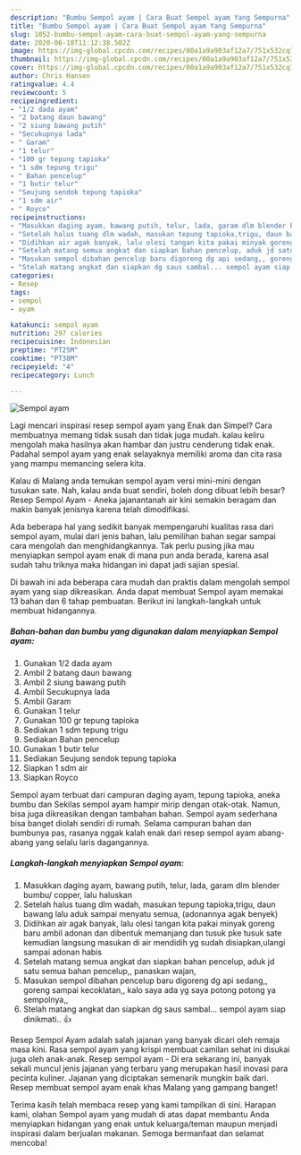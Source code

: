 ```yaml
---
description: "Bumbu Sempol ayam | Cara Buat Sempol ayam Yang Sempurna"
title: "Bumbu Sempol ayam | Cara Buat Sempol ayam Yang Sempurna"
slug: 1052-bumbu-sempol-ayam-cara-buat-sempol-ayam-yang-sempurna
date: 2020-06-18T11:12:38.502Z
image: https://img-global.cpcdn.com/recipes/00a1a9a903af12a7/751x532cq70/sempol-ayam-foto-resep-utama.jpg
thumbnail: https://img-global.cpcdn.com/recipes/00a1a9a903af12a7/751x532cq70/sempol-ayam-foto-resep-utama.jpg
cover: https://img-global.cpcdn.com/recipes/00a1a9a903af12a7/751x532cq70/sempol-ayam-foto-resep-utama.jpg
author: Chris Hansen
ratingvalue: 4.4
reviewcount: 5
recipeingredient:
- "1/2 dada ayam"
- "2 batang daun bawang"
- "2 siung bawang putih"
- "Secukupnya lada"
- " Garam"
- "1 telur"
- "100 gr tepung tapioka"
- "1 sdm tepung trigu"
- " Bahan pencelup"
- "1 butir telur"
- "Seujung sendok tepung tapioka"
- "1 sdm air"
- " Royco"
recipeinstructions:
- "Masukkan daging ayam, bawang putih, telur, lada, garam dlm blender bumbu/ copper, lalu haluskan"
- "Setelah halus tuang dlm wadah, masukan tepung tapioka,trigu, daun bawang lalu aduk sampai menyatu semua, (adonannya agak benyek)"
- "Didihkan air agak banyak, lalu olesi tangan kita pakai minyak goreng baru ambil adonan dan dibentuk memanjang dan tusuk pke tusuk sate kemudian langsung masukan di air mendidih yg sudah disiapkan,ulangi sampai adonan habis"
- "Setelah matang semua angkat dan siapkan bahan pencelup, aduk jd satu semua bahan pencelup,, panaskan wajan,"
- "Masukan sempol dibahan pencelup baru digoreng dg api sedang,, goreng sampai kecoklatan,, kalo saya ada yg saya potong potong ya sempolnya,,"
- "Stelah matang angkat dan siapkan dg saus sambal... sempol ayam siap dinikmati.. 👍"
categories:
- Resep
tags:
- sempol
- ayam

katakunci: sempol ayam 
nutrition: 297 calories
recipecuisine: Indonesian
preptime: "PT25M"
cooktime: "PT38M"
recipeyield: "4"
recipecategory: Lunch

---
```



![Sempol ayam](https://img-global.cpcdn.com/recipes/00a1a9a903af12a7/751x532cq70/sempol-ayam-foto-resep-utama.jpg)

Lagi mencari inspirasi resep sempol ayam yang Enak dan Simpel? Cara membuatnya memang tidak susah dan tidak juga mudah. kalau keliru mengolah maka hasilnya akan hambar dan justru cenderung tidak enak. Padahal sempol ayam yang enak selayaknya memiliki aroma dan cita rasa yang mampu memancing selera kita.

Kalau di Malang anda temukan sempol ayam versi mini-mini dengan tusukan sate. Nah, kalau anda buat sendiri, boleh dong dibuat lebih besar? Resep Sempol Ayam - Aneka jajanantanah air kini semakin beragam dan makin banyak jenisnya karena telah dimodifikasi.

Ada beberapa hal yang sedikit banyak mempengaruhi kualitas rasa dari sempol ayam, mulai dari jenis bahan, lalu pemilihan bahan segar sampai cara mengolah dan menghidangkannya. Tak perlu pusing jika mau menyiapkan sempol ayam enak di mana pun anda berada, karena asal sudah tahu triknya maka hidangan ini dapat jadi sajian spesial.


Di bawah ini ada beberapa cara mudah dan praktis dalam mengolah sempol ayam yang siap dikreasikan. Anda dapat membuat Sempol ayam memakai 13 bahan dan 6 tahap pembuatan. Berikut ini langkah-langkah untuk membuat hidangannya.

<!--inarticleads1-->

##### Bahan-bahan dan bumbu yang digunakan dalam menyiapkan Sempol ayam:

1. Gunakan 1/2 dada ayam
1. Ambil 2 batang daun bawang
1. Ambil 2 siung bawang putih
1. Ambil Secukupnya lada
1. Ambil  Garam
1. Gunakan 1 telur
1. Gunakan 100 gr tepung tapioka
1. Sediakan 1 sdm tepung trigu
1. Sediakan  Bahan pencelup
1. Gunakan 1 butir telur
1. Sediakan Seujung sendok tepung tapioka
1. Siapkan 1 sdm air
1. Siapkan  Royco


Sempol ayam terbuat dari campuran daging ayam, tepung tapioka, aneka bumbu dan Sekilas sempol ayam hampir mirip dengan otak-otak. Namun, bisa juga dikreasikan dengan tambahan bahan. Sempol ayam sederhana bisa banget diolah sendiri di rumah. Selama campuran bahan dan bumbunya pas, rasanya nggak kalah enak dari resep sempol ayam abang-abang yang selalu laris dagangannya. 

<!--inarticleads2-->

##### Langkah-langkah menyiapkan Sempol ayam:

1. Masukkan daging ayam, bawang putih, telur, lada, garam dlm blender bumbu/ copper, lalu haluskan
1. Setelah halus tuang dlm wadah, masukan tepung tapioka,trigu, daun bawang lalu aduk sampai menyatu semua, (adonannya agak benyek)
1. Didihkan air agak banyak, lalu olesi tangan kita pakai minyak goreng baru ambil adonan dan dibentuk memanjang dan tusuk pke tusuk sate kemudian langsung masukan di air mendidih yg sudah disiapkan,ulangi sampai adonan habis
1. Setelah matang semua angkat dan siapkan bahan pencelup, aduk jd satu semua bahan pencelup,, panaskan wajan,
1. Masukan sempol dibahan pencelup baru digoreng dg api sedang,, goreng sampai kecoklatan,, kalo saya ada yg saya potong potong ya sempolnya,,
1. Stelah matang angkat dan siapkan dg saus sambal... sempol ayam siap dinikmati.. 👍


Resep Sempol Ayam adalah salah jajanan yang banyak dicari oleh remaja masa kini. Rasa sempol ayam yang krispi membuat camilan sehat ini disukai juga oleh anak-anak. Resep sempol ayam - Di era sekarang ini, banyak sekali muncul jenis jajanan yang terbaru yang merupakan hasil inovasi para pecinta kuliner. Jajanan yang diciptakan semenarik mungkin baik dari. Resep membuat sempol ayam enak khas Malang yang gampang banget! 

Terima kasih telah membaca resep yang kami tampilkan di sini. Harapan kami, olahan Sempol ayam yang mudah di atas dapat membantu Anda menyiapkan hidangan yang enak untuk keluarga/teman maupun menjadi inspirasi dalam berjualan makanan. Semoga bermanfaat dan selamat mencoba!
